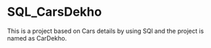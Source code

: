 # SQL_CarsDekho
 This is a project based on Cars details by using SQl and the project is named as CarDekho.
 
